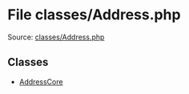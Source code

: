 File classes/Address.php
=========

Source: [classes/Address.php](https://github.com/PrestaShop/PrestaShop/blob/1.5.4.0/classes/Address.php)


Classes
-------

* [AddressCore](class.AddressCore.md)


